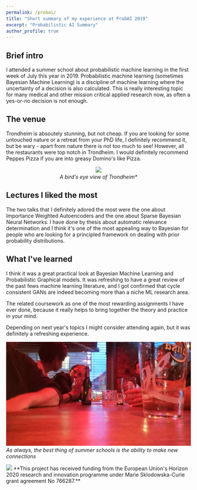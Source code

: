 ```yaml
---
permalink: /probai/
title: "Short summary of my experience at ProbAI 2019"
excerpt: "Probabilistic AI Summary"
author_profile: true
---
```


## Brief intro

I attended a summer school about probabilistic machine learning in the
first week of July this year in 2019. Probabilistic machine learning (sometimes
Bayesian Machine Learning) is a discipline of machine learning where the
uncertainty of a decision is also calculated. This is really interesting
topic for many medical and other mission critical applied research now, as often a yes-or-no decision
is not enough.

## The venue

Trondheim is absoutely stunning, but not cheap. If you are looking for
some untouched nature or a retreat from your PhD life, I definitely
recommend it, but be wary - apart from nature there is not too much to see!
However, all the restaurants were top notch in Trondheim. I would definitely
recommend Peppes Pizza if you are into greasy Domino's like Pizza.


<center>
<img src="/images/IMG_0309.jpg" width="600"/>
<br><i>A bird's eye view of Trondheim*</i>
</center>

## Lectures I liked the most

The two talks that I definitely adored the most were the one about
Importance Weighted Autoencoders and the one about Sparse Bayesian Neural
Networks. I have done by thesis about automatic relevance determination
and I think it's one of the most appealing way to Bayesian for people
who are looking for a principled framework on dealing with prior probability
distributions.

## What I've learned


I think it was a great practical look at Bayesian Machine Learning and
Probabilistic Graphical models. It was refreshing to have a great review
of the past fews machine learning literature, and I got confirmed that
cycle consistent GANs are indeed becoming more than a niche ML research
area.

The related coursework as one of the most rewarding assignments I have
ever done, because it really helps to bring together the theory and practice
in your mind.

Depending on next year's topics I might consider attending again, but it
was definitely a refreshing experience.

![](/images/probai_1.jpeg)
*As always, the best thing of summer schools is the ability to make new connections*



<img src="/images/IMG_0309.jpg" width="600"/>
**This project has received funding from the European Union's Horizon 2020 research and innovation programme under Marie Sklodowska-Curie grant agreement No 766287.**